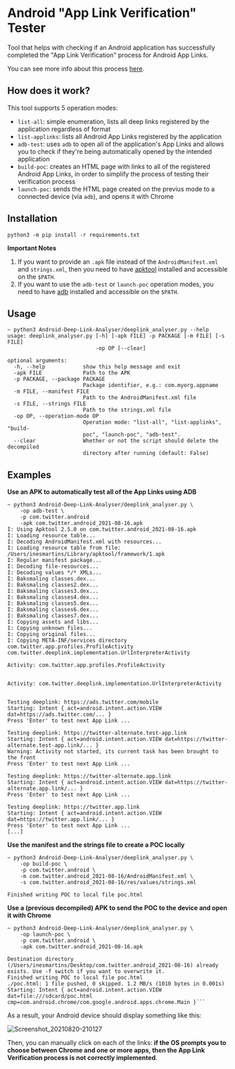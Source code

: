 # Android "App Link Verification" Tester

Tool that helps with checking if an Android application has successfully completed the "App Link Verification" process for Android App Links.

You can see more info about this process [here](https://developer.android.com/training/app-links/verify-site-associations).

## How does it work?

This tool supports 5 operation modes:

* `list-all`: simple enumeration, lists all deep links registered by the application regardless of format
* `list-applinks`: lists all Android App Links registered by the application
* `adb-test`: uses `adb` to open all of the application's App Links and allows you to check if they're being automatically opened by the intended application
* `build-poc`: creates an HTML page with links to all of the registered Android App Links, in order to simplify the process of testing their verification process
* `launch-poc`: sends the HTML page created on the previus mode to a connected device (via `adb`), and opens it with Chrome

## Installation

```
python3 -m pip install -r requirements.txt
```

**Important Notes**

1. If you want to provide an `.apk` file instead of the `AndroidManifest.xml` and `strings.xml`, then you need to have [apktool](https://ibotpeaches.github.io/Apktool/) installed and accessible on the `$PATH`.
2. If you want to use the `adb-test` or `launch-poc` operation modes, you need to have [adb](https://developer.android.com/studio/command-line/adb) installed and accessible on the `$PATH`.

## Usage

```
~ python3 Android-Deep-Link-Analyser/deeplink_analyser.py --help
usage: deeplink_analyser.py [-h] [-apk FILE] -p PACKAGE [-m FILE] [-s FILE]
                            -op OP [--clear]

optional arguments:
  -h, --help            show this help message and exit
  -apk FILE             Path to the APK
  -p PACKAGE, --package PACKAGE
                        Package identifier, e.g.: com.myorg.appname
  -m FILE, --manifest FILE
                        Path to the AndroidManifest.xml file
  -s FILE, --strings FILE
                        Path to the strings.xml file
  -op OP, --operation-mode OP
                        Operation mode: "list-all", "list-applinks", "build-
                        poc", "launch-poc", "adb-test".
  --clear               Whether or not the script should delete the decompiled
                        directory after running (default: False)
```

## Examples

**Use an APK to automatically test all of the App Links using ADB**

```
~ python3 Android-Deep-Link-Analyser/deeplink_analyser.py \
	-op adb-test \
	-p com.twitter.android 
	-apk com.twitter.android_2021-08-16.apk
I: Using Apktool 2.5.0 on com.twitter.android_2021-08-16.apk
I: Loading resource table...
I: Decoding AndroidManifest.xml with resources...
I: Loading resource table from file: /Users/inesmartins/Library/apktool/framework/1.apk
I: Regular manifest package...
I: Decoding file-resources...
I: Decoding values */* XMLs...
I: Baksmaling classes.dex...
I: Baksmaling classes2.dex...
I: Baksmaling classes3.dex...
I: Baksmaling classes4.dex...
I: Baksmaling classes5.dex...
I: Baksmaling classes6.dex...
I: Baksmaling classes7.dex...
I: Copying assets and libs...
I: Copying unknown files...
I: Copying original files...
I: Copying META-INF/services directory
com.twitter.app.profiles.ProfileActivity
com.twitter.deeplink.implementation.UrlInterpreterActivity

Activity: com.twitter.app.profiles.ProfileActivity


Activity: com.twitter.deeplink.implementation.UrlInterpreterActivity


Testing deeplink: https://ads.twitter.com/mobile
Starting: Intent { act=android.intent.action.VIEW dat=https://ads.twitter.com/... }
Press 'Enter' to test next App Link ...

Testing deeplink: https://twitter-alternate.test-app.link
Starting: Intent { act=android.intent.action.VIEW dat=https://twitter-alternate.test-app.link/... }
Warning: Activity not started, its current task has been brought to the front
Press 'Enter' to test next App Link ...

Testing deeplink: https://twitter-alternate.app.link
Starting: Intent { act=android.intent.action.VIEW dat=https://twitter-alternate.app.link/... }
Press 'Enter' to test next App Link ...

Testing deeplink: https://twitter.app.link
Starting: Intent { act=android.intent.action.VIEW dat=https://twitter.app.link/... }
Press 'Enter' to test next App Link ...
[...]
```

**Use the manifest and the strings file to create a POC locally**

```
~ python3 Android-Deep-Link-Analyser/deeplink_analyser.py \
	-op build-poc \
	-p com.twitter.android \
	-m com.twitter.android_2021-08-16/AndroidManifest.xml \
	-s com.twitter.android_2021-08-16/res/values/strings.xml 

Finished writing POC to local file poc.html
```

**Use a (previous decompiled) APK to send the POC to the device and open it with Chrome**

```
~ python3 Android-Deep-Link-Analyser/deeplink_analyser.py \
	-op launch-poc \
	-p com.twitter.android \
	-apk com.twitter.android_2021-08-16.apk 

Destination directory (/Users/inesmartins/Desktop/com.twitter.android_2021-08-16) already exists. Use -f switch if you want to overwrite it.
Finished writing POC to local file poc.html
./poc.html: 1 file pushed, 0 skipped. 1.2 MB/s (1010 bytes in 0.001s)
Starting: Intent { act=android.intent.action.VIEW dat=file:///sdcard/poc.html cmp=com.android.chrome/com.google.android.apps.chrome.Main }```
```

As a result, your Android device should display something like this:

![Screenshot_20210820-210127](https://user-images.githubusercontent.com/39055313/130288058-625056b5-c569-4597-b852-c911de1d4704.png)

Then, you can manually click on each of the links: **if the OS prompts you to choose between Chrome and one or more apps, then the App Link Verification process is not correctly implemented**.
